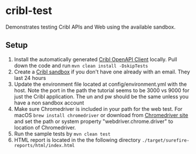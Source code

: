 # cribl-test

Demonstrates testing Cribl APIs and Web using the available sandbox.

## Setup
1. Install the automatically generated [Cribl OpenAPI Client](https://github.com/wonkas-factory/cribl-openapi-client) locally. Pull down the code and run ```mvn clean install -DskipTests```
2. Create a [Cribl sandbox](https://sandbox.cribl.io/course/fundamentals) if you don't have one already with an email. They last 24 hours
3. Update the environment file located at config/environment.yml with the host. Note the port in the path the tutorial seems to be 3000 vs 9000 for just the Cribl application. The un and pw should be the same unless you have a non sandbox account
4. Make sure Chromedriver is included in your path for the web test. For macOS ```brew install chromedriver``` or download from [Chromedriver site](https://chromedriver.chromium.org/home) and set the path or system property "webdriver.chrome.driver" to location of Chromedriver.
5. Run the sample tests by ```mvn clean test```
6. HTML report is located in the the following directory ```./target/surefire-reports/html/index.html```
